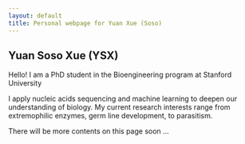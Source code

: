 ```yaml
---
layout: default
title: Personal webpage for Yuan Xue (Soso)
---
```


## Yuan Soso Xue (YSX)

Hello! I am a PhD student in the Bioengineering program at Stanford University

I apply nucleic acids sequencing and machine learning to deepen our understanding of biology. My current research interests range from extremophilic enzymes, germ line development, to parasitism. 

There will be more contents on this page soon ...

